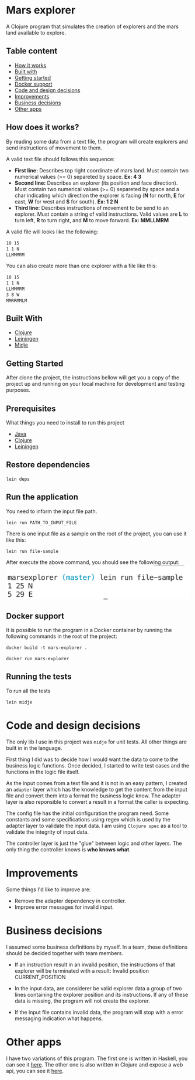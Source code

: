 # Mars explorer
A Clojure program that simulates the creation of explorers and the mars land available to explore.

## Table content
* [How it works](#how-does-it-works)
* [Built with](#built-with)
* [Getting started](#getting-started)
* [Docker support](#docker-support)
* [Code and design decisions](#code-and-design-decisions)
* [Improvements](#improvements)
* [Business decisions](#business-decisions)
* [Other apps](#other-apps)

## How does it works?
By reading some data from a text file, the program will create explorers and send instructions of movement to them.

A valid text file should follows this sequence:

* **First line:** Describes top right coordinate of mars land. Must contain two numerical values (>= 0) separeted by space. **Ex: 4 3**
* **Second line:** Describes an explorer (its position and face direction). Must contain two numerical values (>= 0) separeted by space and a char indicating which direction the explorer is facing (**N** for north, **E** for east, **W** for west and **S** for south). **Ex: 1 2 N**
* **Third line:** Describes instructions of movement to be send to an explorer. Must contain a string of valid instructions. Valid values are **L** to turn left, **R** to turn right, and **M** to move forward. **Ex: MMLLMRM**

A valid file will looks like the following:
```
10 15
1 1 N
LLMMMRM
```

You can also create more than one explorer with a file like this:
```
10 15
1 1 N
LLMMMRM
3 8 W
MMRRMMLM
```

## Built With
* [Clojure](https://clojure.org/)
* [Leiningen](https://leiningen.org/)
* [Midje](https://github.com/marick/Midje)

## Getting Started

After clone the project, the instructions bellow will get you a copy of the project up and running on your local machine for development and testing purposes.

## Prerequisites

What things you need to install to run this project

* [Java](http://www.oracle.com/technetwork/pt/java/javase/downloads/jdk8-downloads-2133151.html)
* [Clojure](https://clojure.org/guides/getting_started)
* [Leiningen](https://leiningen.org/)

## Restore dependencies
```
lein deps
```

## Run the application

You need to inform the input file path.

```
lein run PATH_TO_INPUT_FILE
```

There is one input file as a sample on the root of the project, you can use it like this:
```
lein run file-sample
```

After execute the above command, you should see the following output:
![Output result](output-result.png)

## Docker support
It is possible to run the program in a Docker container by running the following commands in the root of the project:

```
docker build -t mars-explorer .
```
```
docker run mars-explorer
```

## Running the tests

To run all the tests
```
lein midje
```

# Code and design decisions
The only lib I use in this project was `midje` for unit tests. All other things are built in in the language.

First thing I did was to decide how I would want the data to come to the business logic functions. Once decided, I started to write test cases and the functions in the logic file itself.

As the input comes from a text file and it is not in an easy pattern, I created an `adapter` layer which has the knowledge to get the content from the input file and convert them into a format the business logic know. The adapter layer is also reponsible to convert a result in a format the caller is expecting.

The config file has the initial configuration the program need. Some constants and some specifications using regex which is used by the adapter layer to validate the input data. I am using `Clojure spec` as a tool to validate the integrity of input data.

The controller layer is just the "glue" between logic and other layers. The only thing the controller knows is **who knows what**.

# Improvements
Some things I'd like to improve are:
* Remove the adapter dependency in controller.
* Improve error messages for invalid input.

# Business decisions
I assumed some business definitions by myself. In a team, these definitions should be decided together with team members.

* If an instruction result in an invalid position, the instructions of that explorer will be terminated with a result: Invalid position CURRENT_POSITION

* In the input data, are considerer be valid explorer data a group of two lines containing the explorer position and its instructions. If any of these data is missing, the program will not create the explorer.

* If the input file contains invalid data, the program will stop with a error messaging indication what happens.

# Other apps
I have two variations of this program. The first one is written in Haskell, you can see it [here](https://github.com/WennderSantos/turtlechallange). The other one is also written in Clojure and expose a web api, you can see it [here](https://github.com/WennderSantos/robotsanddinosaurs).